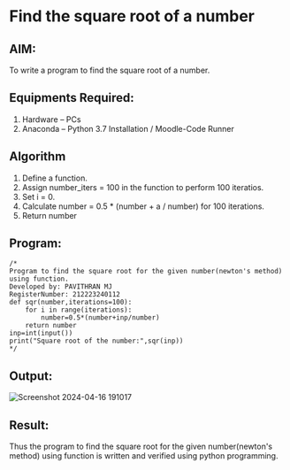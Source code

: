 # Find the square root of a number

## AIM:
To write a program to find the square root of a number.

## Equipments Required:
1. Hardware – PCs
2. Anaconda – Python 3.7 Installation / Moodle-Code Runner

## Algorithm
1. Define a function.
2. Assign number_iters = 100 in the function to perform 100 iteratios.
3. Set i = 0.
4. Calculate  number = 0.5 * (number + a / number) for 100 iterations.
5. Return number

## Program:
```
/*
Program to find the square root for the given number(newton's method) using function.
Developed by: PAVITHRAN MJ
RegisterNumber: 212223240112
def sqr(number,iterations=100):
    for i in range(iterations):
        number=0.5*(number+inp/number)
    return number
inp=int(input())
print("Square root of the number:",sqr(inp)) 
*/
```

## Output:
![Screenshot 2024-04-16 191017](https://github.com/Pavithranmurugan13/Square-root-of-a-number/assets/163802201/ddf1d949-0c47-4071-9f21-d859e64cae5c)



## Result:
Thus the program to find the square root for the given number(newton's method) using function is written and verified using python programming.
